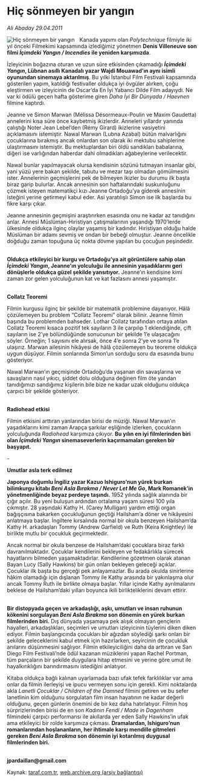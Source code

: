 # Hiç sönmeyen bir yangın

*Ali Abaday 29.04.2011*

<div class="yazi"><img align="left" alt="Hiç sönmeyen bir yangın" border="0" src="http://www.taraf.com.tr/fotoraflar/makaleler/hic-sonmeyen-bir-yangin_2486_orijinal.jpg" style="border-right-width:10px; border-color:#FFFFFF"/><p>Kanada yapımı olan <i>Polytechnique</i> filmiyle iki yıl önceki Filmekimi kapsamında izlediğimiz yönetmen <b>Denis Villeneuve son filmi <i>İçimdeki Yangın / Incendies</i> ile yeniden karşımızda</b>.</p>
<p>İzleyicinin boğazına oturan ve uzun süre etkisinden çıkamadığı <b><i>İçimdeki Yangın</i>, Lübnan asıllı Kanadalı yazar Wajdi Mouawad’ın aynı isimli oyunundan sinemaya aktarılmış</b>. Bu yılki İstanbul Film Festivali kapsamında gösterilen yapım, katıldığı festivaller oldukça iyi övgüler alırken, çoğu eleştirmen ve izleyicinin de Oscar’da En İyi Yabancı Dilde Film adayıydı. Ne var ki ödülü geçen hafta gösterime giren <i>Daha İyi Bir Dünyada / Haevnen</i> filmine kaptırdı.</p>
<p>Jeanne ve Simon Marwan (Mélissa Désormeaux-Poulin ve Maxim Gaudetta) annelerini kısa süre önce kaybetmiş ikizlerdir. Anneleri yıllardır yanında çalıştığı Noter Jean Lebel’den (Rémy Girard) ikizlerine vasiyetini açıklamasını istemiştir. Nawal Marwan (Lubna Azabal) bütün malvarlığını çocuklarına bırakmış ancak onlardan son olarak iki mektubu sahiplerine ulaştırmasını istemiştir. Bu mektuplardan biri öldü sandıkları babalarına, diğeri ise varlığından haberdar dahi olmadıkları ağabeylerine verilecektir.</p>
<p>Nawal bunlar yapılmayacak olursa kendisinin sözünü tutmayan insanlar gibi, yani yüzü yere bakan şekilde, tabutu ve mezar taşı olmadan gömülmesini ister. Annelerinin geçmişlerini pek de bilmeyen ikizler bu durumu ilk başta biraz garip bulurlar. Ancak annesinin son haftalarındaki suskunluğunu çözmek isteyen matematikçi kızı Jeanne Ortadoğu’ya giderek annesinin isteğini yerine getirmeyi kabul eder. Asi yaratılışlı Simon ise ilk başlarda bu fikre karşı çıkar.</p>
<p>Jeanne annesinin geçmişini araştırırken esasında onu ne kadar az tanıdığını anlar. Annesi Müslüman-Hıristiyan çatışmalarının yaşandığı 1970’lerde ülkesinde oldukça ilginç olaylar yaşamış bir kadındır. Hıristiyan olduğu halde Müslüman bir adamı sevmiş ve ondan bir bebeği olmuştur. Jeanne öncelikle doğduğu zaman topuğuna üç nokta dövme yapılan bu çocuğun peşindedir.</p>
<p><b><br/>Oldukça etkileyici bir kurgu ve Ortadoğu’ya ait görüntülere sahip olan <i>İçimdeki Yangın</i>, Jeanne’ın yolculuğu ile annesinin yaşadıklarını geri dönüşlerle oldukça güzel şekilde yansıtıyor.</b> Jeanne’ın kendisine kimi zaman zor gelen yolculuğunun kat ve kat fazlasını annesi yaşamıştır. </p>
<p><b><br/>Collatz Teoremi</b></p>
<p>Filmin kurgusu ilginç bir şekilde bir matematik problemine dayanıyor. Hâlâ çözülemeyen bu problem “Collatz Teoremi” olarak bilinir. Jeanne filmin başında bu problemden bahseder. Lothar Collatz tarafından ortaya atılan Collatz Teoremi kısaca pozitif tek sayıların 3 ile çarpılıp 1 eklendiğinde, çift sayıların ise 2’ye bölündüğünde sonucunun bir şekilde 1’e ulaşacağını söyler. Örneğin; 1 sayısını ele alırsak, önce 4’e sonra 2’ye ve sonra 1’e ulaşırız. Marwan ailesinin hikâyesi de hâlâ çözülemeyen bu teoreme oldukça uygun düşüyor. Filmin sonlarında Simon’un sorduğu soru da esasında bunu gösteriyor.</p>
<p>Nawal Marwan’ın geçmişinde Ortadoğu’da yaşanan din savaşlarına ve savaşların nasıl yıkıcı, şiddet dolu olduğuna değinen film öte yandan tanıdığımızı sandığımız kişilerin bile bize ne kadar uzak olduğunu oldukça çarpıcı bir şekilde gösteriyor.</p>
<p><b><br/>Radiohead etkisi</b></p>
<p>Filmin etkisini arttıran yanlarından birisi de müziği. Nawal Marwan’ın yaşadıklarını kimi zaman Arapça şarkılar eşliğinde izlerken, çocukların yolculuğunda <i>Radiohead</i> karşımıza çıkıyor. <b>Bu yılın en iyi filmlerinden biri olan <i>İçimdeki Yangın</i> sinemaseverlerin kaçırmamaları gereken bir başyapıt.</b> </p>
<p>-</p>
<p><strong>Umutlar asla terk edilmez</strong></p>
<p><b>Japonya doğumlu İngiliz yazar Kazuo Ishiguro’nun yürek burkan bilimkurgu kitabı <i>Beni Asla Bırakma / Never Let Me Go</i>, Mark Romanek’in yönetmenliğinde beyaz perdeye taşındı.</b> 1952 yılında sağlık alanında bir çığır açılır. Bu yeni buluşun ardından ortalama yaşam süresi 100 yıla çıkmıştır. 28 yaşındaki Kathy H. (Carey Mulligan) yardım ettiği organ bağışçısına bakarken çocukluğunun geçtiği Hailsham’a döner ve hikâyesini anlatmaya başlar. İngiltere kırsalında normal bir okula benzeyen Hailsham’da Kathy H. arkadaşları Tommy (Andrew Garfield) ve Ruth (Keira Knightley) ile birlikte mutlu bir çocukluk geçirmektedir.</p>
<p>Ancak normal bir okula benzese de Hailsham’daki çocuklara biraz farklı davranılmaktadır. Çocuklar kendilerini bekleyen ve fedakârlıkla sürecek hayatlarını bilmeden yaşamaktadırlar. Kendilerine gözetmen olarak atanan Bayan Lucy (Sally Hawkins) bir gün onları bekleyen geleceği açıklar. Çocuklar ilk başta bu gerçeği pek anlayamazlar. Bu arada okulda sinirlerine hâkim olamadığı için dışlanan Tommy ile Kathy arasında bir yakınlaşma olur ancak Tommy Ruth ile birlikte olmaya başlar. Yıllar içinde Kathy ayrılmalarını beklese de Hailsham’daki yılları boyunca ikili birlikteliklerini devam ettirir.</p>
<p><b><br/>Bir distopyada geçen ve arkadaşlığı, aşkı, umutları ve insan ruhunun kökenini sorgulayan <i>Beni Asla Bırakma</i> son dönemin en yürek burkan filmlerinden biri.</b> Dış dünyada yaşamaya pek alışık olmayan gençlerin hayalleri, arkadaşlıkları, seçimleri ve umutları izleyicinin tüylerini diken diken ediyor. Filmin başlangıcında çocukları bir ağızdan söylediği şarkı onları bir şekilde geleceklerini kabul etmek için hazırlarken, seyircinin de çocukluk anılarını düşünmesini sağlıyor. Filmin etkileyiciliğini daha da arttıran ve San Diego Film Festivali’nde ödül kazanan müziklerini yapan Rachel Portman, tüm parçaların bir şekilde duygulara hitap etmesini ve yerine göre umut ile hayalkırıklığını barındırmasını istediğini anlatıyor.</p>
<p>Kitaba oldukça bağlı kalınan uyarlamada bazı ufak tefek farklılıklar var ama onlar da filmin ilerleyişi ve ipucu vermeyen sonu için gerekli. Kimi noktalarda akla <i>Lanetli Çocuklar / Children of the Damned</i> filmini getiren ve bu sefer lanetlinin kim olduğunu sorgulatan film insan hayatının ne kadar değerli olduğunu, geçen günlerin önemini de bir kez daha hatırlatıyor. Filmin hoş sürprizlerinden birisi de en son <i>Kadının Fendi / Made in Dagenham</i> filmindeki çarpıcı performansı ile akıllarda yer eden Sally Hawkins’in ufak ama etkileyici bir rolde karşımıza çıkması. <b>Dramalardan, Ishiguro’nun romanlarından hoşlananların, her ihtimale karşı mendille gitmeleri gereken <i>Beni Asla Bırakma</i> son dönemin iyi kotarılmış duygusal filmlerinden biri.</b></p>
<p><b><br/>jpardaillan@gmail.com<i></i></b></p>
</div>

Kaynak: [taraf.com.tr](http://www.taraf.com.tr/ali-abaday/makale-hic-sonmeyen-bir-yangin.htm), [web.archive.org (arşiv bağlantısı)](http://web.archive.org/web/20130623064153/http://www.taraf.com.tr/ali-abaday/makale-hic-sonmeyen-bir-yangin.htm)
